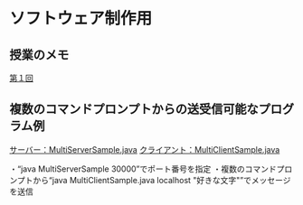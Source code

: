 # ソフトウェア制作用

## 授業のメモ
[第１回](./softmemo.txt)

## 複数のコマンドプロンプトからの送受信可能なプログラム例
[サーバー：MultiServerSample.java](./MultiServerSample.java)
[クライアント：MultiClientSample.java](./MultiClientSample.java)

・“java MultiServerSample 30000”でポート番号を指定
・複数のコマンドプロンプトから“java MultiClientSample.java localhost "好きな文字"”でメッセージを送信